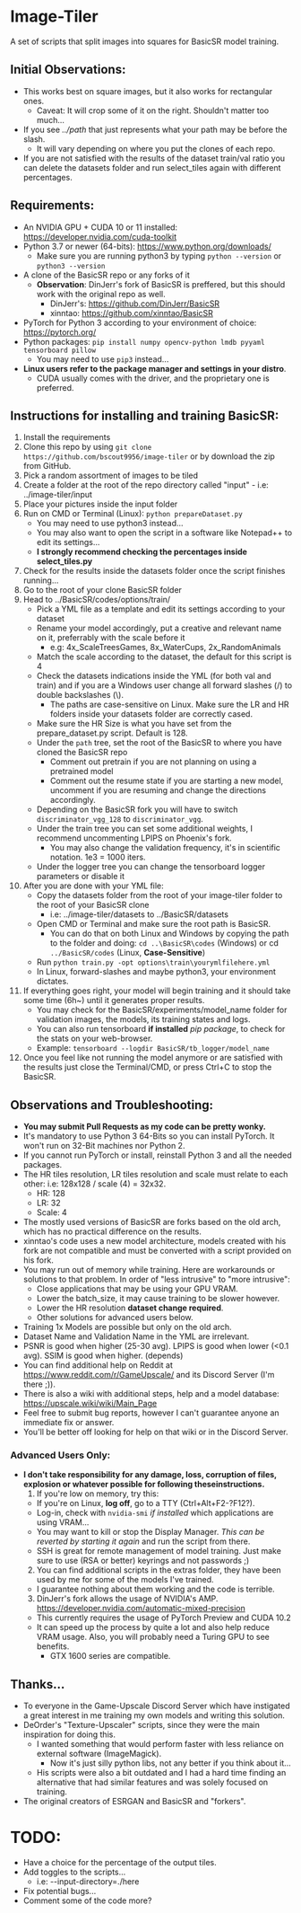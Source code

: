 # Image-Tiler
A set of scripts that split images into squares for BasicSR model training.

## Initial Observations:
  - This works best on square images, but it also works for rectangular ones.
    - Caveat: It will crop some of it on the right. Shouldn't matter too much...
  - If you see *../path* that just represents what your path may be before the slash. 
    - It will vary depending on where you put the clones of each repo.
  - If you are not satisfied with the results of the dataset train/val ratio you can delete the datasets folder and run select_tiles again with different percentages.

## Requirements:
  - An NVIDIA GPU + CUDA 10 or 11 installed: https://developer.nvidia.com/cuda-toolkit
  - Python 3.7 or newer (64-bits): https://www.python.org/downloads/
    - Make sure you are running python3 by typing `python --version` or `python3 --version`
  - A clone of the BasicSR repo or any forks of it
    - **Observation**: DinJerr's fork of BasicSR is preffered, but this should work with the original repo as well.
      - DinJerr's: https://github.com/DinJerr/BasicSR
      - xinntao: https://github.com/xinntao/BasicSR
  - PyTorch for Python 3 according to your environment of choice: https://pytorch.org/
  - Python packages: `pip install numpy opencv-python lmdb pyyaml tensorboard pillow` 
    - You may need to use `pip3` instead...
  - **Linux users refer to the package manager and settings in your distro**.
    - CUDA usually comes with the driver, and the proprietary one is preferred.
  
## Instructions for installing and training BasicSR:
  1. Install the requirements
  2. Clone this repo by using `git clone https://github.com/bscout9956/image-tiler` or by download the zip from GitHub.
  3. Pick a random assortment of images to be tiled
  4. Create a folder at the root of the repo directory called "input"
    - i.e: ../image-tiler/input
  5. Place your pictures inside the input folder
  6. Run on CMD or Terminal (Linux):
    `python prepareDataset.py`
      - You may need to use python3 instead...
      - You may also want to open the script in a software like Notepad++ to edit its settings...
      - **I strongly recommend checking the percentages inside select_tiles.py**
  7. Check for the results inside the datasets folder once the script finishes running...
  8. Go to the root of your clone BasicSR folder
  9. Head to ../BasicSR/codes/options/train/
      - Pick a YML file as a template and edit its settings according to your dataset
      - Rename your model accordingly, put a creative and relevant name on it, preferrably with the scale before it
        - e.g: 4x_ScaleTreesGames, 8x_WaterCups, 2x_RandomAnimals
      - Match the scale according to the dataset, the default for this script is 4
      - Check the datasets indications inside the YML (for both val and train) and if you are a Windows user change all forward slashes (/) to double backslashes (\\).
        - The paths are case-sensitive on Linux. Make sure the LR and HR folders inside your datasets folder are correctly cased.
      - Make sure the HR Size is what you have set from the prepare_dataset.py script. Default is 128.
      - Under the `path` tree, set the root of the BasicSR to where you have cloned the BasicSR repo
        - Comment out pretrain if you are not planning on using a pretrained model
        - Comment out the resume state if you are starting a new model, uncomment if you are resuming and change the directions accordingly.
      - Depending on the BasicSR fork you will have to switch `discriminator_vgg_128` to `discriminator_vgg`.
      - Under the train tree you can set some additional weights, I recommend uncommenting LPIPS on Phoenix's fork.
        - You may also change the validation frequency, it's in scientific notation. 1e3 = 1000 iters.
      - Under the logger tree you can change the tensorboard logger parameters or disable it
  10. After you are done with your YML file: 
      - Copy the datasets folder from the root of your image-tiler folder to the root of your BasicSR clone
        - i.e: ../image-tiler/datasets to ../BasicSR/datasets
      - Open CMD or Terminal and make sure the root path is BasicSR.  
        - You can do that on both Linux and Windows by copying the path to the folder and doing:
          `cd ..\BasicSR\codes` (Windows) or cd `../BasicSR/codes` (Linux, **Case-Sensitive**)
      - Run `python train.py -opt options\train\yourymlfilehere.yml`
      - In Linux, forward-slashes and maybe python3, your environment dictates.
  11. If everything goes right, your model will begin training and it should take some time (6h~) until it generates proper results.
      - You may check for the BasicSR/experiments/model_name folder for validation images, the models, its training states and logs.
      - You can also run tensorboard **if installed** *pip package*,
 to check for the stats on your web-browser.
      - Example: `tensorboard --logdir BasicSR/tb_logger/model_name`
  11. Once you feel like not running the model anymore or are satisfied with the results just close the Terminal/CMD, or press Ctrl+C to stop the BasicSR.
  
## Observations and Troubleshooting:
  - **You may submit Pull Requests as my code can be pretty wonky.**
  - It's mandatory to use Python 3 64-Bits so you can install PyTorch. It won't run on 32-Bit machines nor Python 2.
  - If you cannot run PyTorch or install, reinstall Python 3 and all the needed packages.
  - The HR tiles resolution, LR tiles resolution and scale must relate to each other:
    i.e: 128x128 / scale (4) = 32x32.
      - HR: 128
      - LR: 32
      - Scale: 4
  - The mostly used versions of BasicSR are forks based on the old arch, which has no practical difference on the results.
  - xinntao's code uses a new model architecture, models created with his fork are not compatible and must be converted with a script provided on his fork.
  - You may run out of memory while training. Here are workarounds or solutions to that problem. In order of "less intrusive" to "more intrusive": 
    - Close applications that may be using your GPU VRAM.
    - Lower the batch_size, it may cause training to be slower however.
    - Lower the HR resolution **dataset change required**.
    - Other solutions for advanced users below.    
  - Training 1x Models are possible but only on the old arch.
  - Dataset Name and Validation Name in the YML are irrelevant.
  - PSNR is good when higher (25-30 avg). LPIPS is good when lower (<0.1 avg). SSIM is good when higher. (depends) 
  - You can find additional help on Reddit at https://www.reddit.com/r/GameUpscale/ and its Discord Server (I'm there ;)).
  - There is also a wiki with additional steps, help and a model database: https://upscale.wiki/wiki/Main_Page
  - Feel free to submit bug reports, however I can't guarantee anyone an immediate fix or answer.
  - You'll be better off looking for help on that wiki or in the Discord Server. 
  ### Advanced Users Only:
  - **I don't take responsibility for any damage, loss, corruption of files, explosion or whatever possible for following theseinstructions.**
    1. If you're low on memory, try this:
      - If you're on Linux, **log off**, go to a TTY (Ctrl+Alt+F2-?F12?). 
      - Log-in, check with `nvidia-smi` *if installed* which applications are using VRAM... 
      - You may want to kill or stop the Display Manager. *This can be reverted by starting it again* and run the script from there.
      - SSH is great for remote management of model training. Just make sure to use (RSA or better) keyrings and not passwords ;)
    2. You can find additional scripts in the extras folder, they have been used by me for some of the models I've trained.
      - I guarantee nothing about them working and the code is terrible.
    3. DinJerr's fork allows the usage of NVIDIA's AMP. https://developer.nvidia.com/automatic-mixed-precision
      - This currently requires the usage of PyTorch Preview and CUDA 10.2
      - It can speed up the process by quite a lot and also help reduce VRAM usage. Also, you will probably need a Turing GPU to see benefits. 
        - GTX 1600 series are compatible.
      
## Thanks...
  - To everyone in the Game-Upscale Discord Server which have instigated a great interest in me training my own models and writing this solution.
  - DeOrder's "Texture-Upscaler" scripts, since they were the main inspiration for doing this. 
    - I wanted something that would perform faster with less reliance on external software (ImageMagick).
      - Now it's just silly python libs, not any better if you think about it...
    - His scripts were also a bit outdated and I had a hard time finding an alternative that had similar features and was solely focused on training.
  - The original creators of ESRGAN and BasicSR and "forkers".
  
# TODO:
  - Have a choice for the percentage of the output tiles.
  - Add toggles to the scripts...
    - i.e: --input-directory=./here
  - Fix potential bugs...
  - Comment some of the code more?
